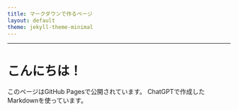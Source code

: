 ```yaml
---
title: マークダウンで作るページ
layout: default
theme: jekyll-theme-minimal
---
```


---

# こんにちは！

このページはGitHub Pagesで公開されています。
ChatGPTで作成したMarkdownを使っています。

